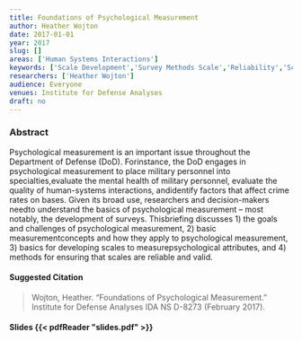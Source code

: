 ```yaml
---
title: Foundations of Psychological Measurement
author: Heather Wojton
date: 2017-01-01
year: 2017
slug: []
areas: ['Human Systems Interactions']
keywords: ['Scale Development','Survey Methods Scale','Reliability','Scale Validity','Psychological Measurement']
researchers: ['Heather Wojton']
audience: Everyone
venues: Institute for Defense Analyses
draft: no
---
```




### Abstract
Psychological measurement is an important issue throughout the Department of Defense (DoD). Forinstance, the DoD engages in psychological measurement to place military personnel into specialties,evaluate the mental health of military personnel, evaluate the quality of human-systems interactions, andidentify factors that affect crime rates on bases. Given its broad use, researchers and decision-makers needto understand the basics of psychological measurement – most notably, the development of surveys. Thisbriefing discusses 1) the goals and challenges of psychological measurement, 2) basic measurementconcepts and how they apply to psychological measurement, 3) basics for developing scales to measurepsychological attributes, and 4) methods for ensuring that scales are reliable and valid.

#### Suggested Citation
> Wojton, Heather. “Foundations of Psychological Measurement.” Institute for Defense Analyses IDA NS D-8273 (February 2017).

#### Slides {{< pdfReader "slides.pdf" >}}




